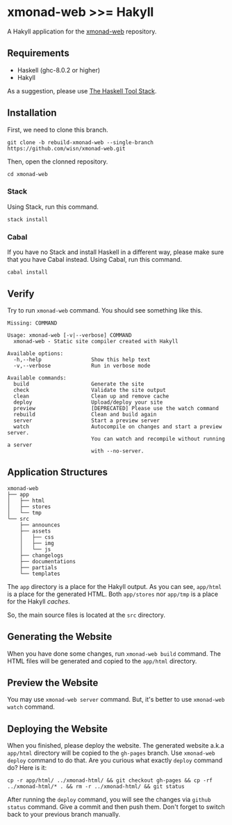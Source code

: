 # xmonad-web >>= Hakyll 
A Hakyll application for the
[xmonad-web](https://github.com/xmonad/xmonad-web)
repository.

## Requirements
- Haskell (ghc-8.0.2 or higher)
- Hakyll

As a suggestion, please use
[The Haskell Tool Stack](https://docs.haskellstack.org/en/stable/README/).

## Installation
First, we need to clone this branch.

```
git clone -b rebuild-xmonad-web --single-branch https://github.com/wisn/xmonad-web.git
```

Then, open the clonned repository.

```
cd xmonad-web
```

### Stack
Using Stack, run this command.

```
stack install
```

### Cabal
If you have no Stack and install Haskell in a different way,
please make sure that you have Cabal instead.
Using Cabal, run this command.

```
cabal install
```

## Verify
Try to run `xmonad-web` command. You should see something like this.

```
Missing: COMMAND

Usage: xmonad-web [-v|--verbose] COMMAND
  xmonad-web - Static site compiler created with Hakyll

Available options:
  -h,--help                Show this help text
  -v,--verbose             Run in verbose mode

Available commands:
  build                    Generate the site
  check                    Validate the site output
  clean                    Clean up and remove cache
  deploy                   Upload/deploy your site
  preview                  [DEPRECATED] Please use the watch command
  rebuild                  Clean and build again
  server                   Start a preview server
  watch                    Autocompile on changes and start a preview server.
                           You can watch and recompile without running a server
                           with --no-server.
```

## Application Structures
```
xmonad-web
├── app
│   ├── html
│   ├── stores
│   └── tmp
└── src
    ├── announces
    ├── assets
    │   ├── css
    │   ├── img
    │   └── js
    ├── changelogs
    ├── documentations
    ├── partials
    └── templates
```

The `app` directory is a place for the Hakyll output.
As you can see, `app/html` is a place for the generated HTML.
Both `app/stores` nor `app/tmp` is a place for the Hakyll *caches*.

So, the main source files is located at the `src` directory.

## Generating the Website
When you have done some changes, run `xmonad-web build` command.
The HTML files will be generated and copied to the `app/html` directory.

## Preview the Website
You may use `xmonad-web server` command.
But, it's better to use `xmonad-web watch` command.

## Deploying the Website
When you finished, please deploy the website.
The generated website a.k.a `app/html` directory will be copied to the
`gh-pages` branch. Use `xmonad-web deploy` command to do that.
Are you curious what exactly `deploy` command do? Here is it:

```
cp -r app/html/ ../xmonad-html/ && git checkout gh-pages && cp -rf ../xmonad-html/* . && rm -r ../xmonad-html/ && git status
```

After running the `deploy` command, you will see the changes via
`github status` command. Give a commit and then push them.
Don't forget to switch back to your previous branch manually.
